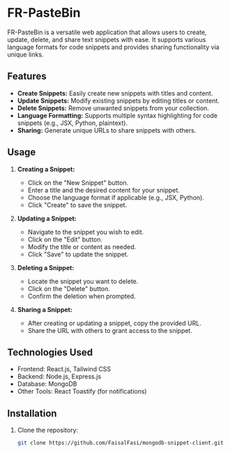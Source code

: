 # FR-PasteBin

FR-PasteBin is a versatile web application that allows users to create, update, delete, and share text snippets with ease. It supports various language formats for code snippets and provides sharing functionality via unique links.

## Features

- **Create Snippets:** Easily create new snippets with titles and content.
- **Update Snippets:** Modify existing snippets by editing titles or content.
- **Delete Snippets:** Remove unwanted snippets from your collection.
- **Language Formatting:** Supports multiple syntax highlighting for code snippets (e.g., JSX, Python, plaintext).
- **Sharing:** Generate unique URLs to share snippets with others.

## Usage

1. **Creating a Snippet:**
   - Click on the "New Snippet" button.
   - Enter a title and the desired content for your snippet.
   - Choose the language format if applicable (e.g., JSX, Python).
   - Click "Create" to save the snippet.

2. **Updating a Snippet:**
   - Navigate to the snippet you wish to edit.
   - Click on the "Edit" button.
   - Modify the title or content as needed.
   - Click "Save" to update the snippet.

3. **Deleting a Snippet:**
   - Locate the snippet you want to delete.
   - Click on the "Delete" button.
   - Confirm the deletion when prompted.

4. **Sharing a Snippet:**
   - After creating or updating a snippet, copy the provided URL.
   - Share the URL with others to grant access to the snippet.

## Technologies Used

- Frontend: React.js, Tailwind CSS
- Backend: Node.js, Express.js
- Database: MongoDB
- Other Tools: React Toastify (for notifications)

## Installation

1. Clone the repository:
   ```bash
   git clone https://github.com/FaisalFasi/mongodb-snippet-client.git
